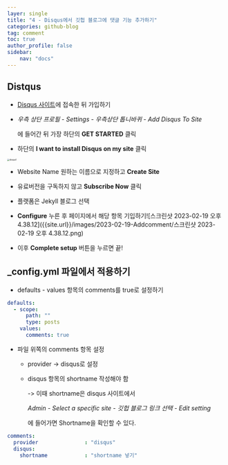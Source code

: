 ```yaml
---
layer: single
title: "4 - Disqus에서 깃헙 블로그에 댓글 기능 추가하기"
categories: github-blog
tag: comment
toc: true
author_profile: false
sidebar:
    nav: "docs"
---
```


## Distqus

- [Disqus 사이트](https://disqus.com)에 접속한 뒤 가입하기



- *우측 상단 프로필 - Settings - 우측상단 톱니바퀴 - Add Disqus To Site*

  에 들어간 뒤 가장 하단의 **GET STARTED** 클릭



- 하단의 **I want to install Disqus on my site** 클릭

<img src="{{site.url}}/images/2023-02-19-Addcomment/disqus1-6792368.png" alt="disqus1" style="zoom:33%;" />



- Website Name 원하는 이름으로 지정하고 **Create Site**



- 유료버전을 구독하지 않고 **Subscribe Now** 클릭



- 플랫폼은 Jekyll 블로그 선택



- **Configure** 누른 후 페이지에서 해당 항목 기입하기![스크린샷 2023-02-19 오후 4.38.12]({{site.url}}/images/2023-02-19-Addcomment/스크린샷 2023-02-19 오후 4.38.12.png)



- 이후 **Complete setup** 버튼을 누르면 끝!



## _config.yml 파일에서 적용하기

+ defaults - values 항목의 comments를 true로 설정하기

```yaml
defaults:
  - scope:
      path: ""
      type: posts
    values:
      comments: true
```



+ 파일 위쪽의 comments 항목 설정

  + provider -> disqus로 설정
  + disqus 항목의 shortname 작성해야 함

    -> 이때 shortname은 disqus 사이트에서

    *Admin - Select a specific site - 깃헙 블로그 링크 선택 - Edit setting* 

    에 들어가면 Shortname을 확인할 수 있다.



```yaml
comments:
  provider               : "disqus"
  disqus:
    shortname            : "shortname 넣기"
```



